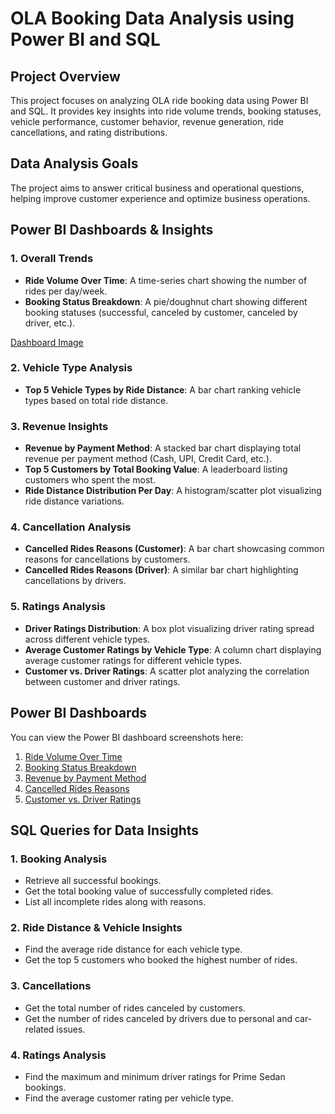 # OLA Booking Data Analysis using Power BI and SQL

## Project Overview
This project focuses on analyzing OLA ride booking data using Power BI and SQL. It provides key insights into ride volume trends, booking statuses, vehicle performance, customer behavior, revenue generation, ride cancellations, and rating distributions.

## Data Analysis Goals
The project aims to answer critical business and operational questions, helping improve customer experience and optimize business operations.

## Power BI Dashboards & Insights
### **1. Overall Trends**
- **Ride Volume Over Time**: A time-series chart showing the number of rides per day/week.
- **Booking Status Breakdown**: A pie/doughnut chart showing different booking statuses (successful, canceled by customer, canceled by driver, etc.).

[Dashboard Image](https://github.com/ankur-jat0009/OLA-Vehicle-Data-Analysis/blob/main/Dashboard%20Photo/1.png)

### **2. Vehicle Type Analysis**
- **Top 5 Vehicle Types by Ride Distance**: A bar chart ranking vehicle types based on total ride distance.

### **3. Revenue Insights**
- **Revenue by Payment Method**: A stacked bar chart displaying total revenue per payment method (Cash, UPI, Credit Card, etc.).
- **Top 5 Customers by Total Booking Value**: A leaderboard listing customers who spent the most.
- **Ride Distance Distribution Per Day**: A histogram/scatter plot visualizing ride distance variations.

### **4. Cancellation Analysis**
- **Cancelled Rides Reasons (Customer)**: A bar chart showcasing common reasons for cancellations by customers.
- **Cancelled Rides Reasons (Driver)**: A similar bar chart highlighting cancellations by drivers.

### **5. Ratings Analysis**
- **Driver Ratings Distribution**: A box plot visualizing driver rating spread across different vehicle types.
- **Average Customer Ratings by Vehicle Type**: A column chart displaying average customer ratings for different vehicle types.
- **Customer vs. Driver Ratings**: A scatter plot analyzing the correlation between customer and driver ratings.

## Power BI Dashboards
You can view the Power BI dashboard screenshots here:
1. [Ride Volume Over Time](https://github.com/ankur-jat0009/OLA-Vehicle-Data-Analysis/blob/main/Dashboard%20Photo/1.png)
2. [Booking Status Breakdown](https://github.com/ankur-jat0009/OLA-Vehicle-Data-Analysis/blob/main/Dashboard%20Photo/2.png)
3. [Revenue by Payment Method](https://github.com/ankur-jat0009/OLA-Vehicle-Data-Analysis/blob/main/Dashboard%20Photo/3.png)
4. [Cancelled Rides Reasons](https://github.com/ankur-jat0009/OLA-Vehicle-Data-Analysis/blob/main/Dashboard%20Photo/4.png)
5. [Customer vs. Driver Ratings](https://github.com/ankur-jat0009/OLA-Vehicle-Data-Analysis/blob/main/Dashboard%20Photo/5.png)

## SQL Queries for Data Insights
### **1. Booking Analysis**
- Retrieve all successful bookings.
- Get the total booking value of successfully completed rides.
- List all incomplete rides along with reasons.

### **2. Ride Distance & Vehicle Insights**
- Find the average ride distance for each vehicle type.
- Get the top 5 customers who booked the highest number of rides.

### **3. Cancellations**
- Get the total number of rides canceled by customers.
- Get the number of rides canceled by drivers due to personal and car-related issues.

### **4. Ratings Analysis**
- Find the maximum and minimum driver ratings for Prime Sedan bookings.
- Find the average customer rating per vehicle type.



